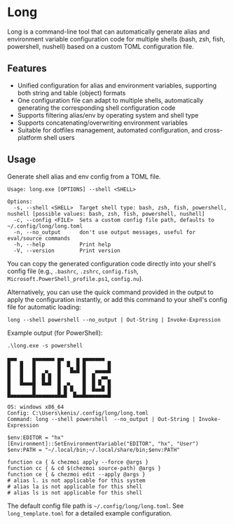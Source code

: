 # Long

Long is a command-line tool that can automatically generate alias and environment variable configuration code for multiple shells (bash, zsh, fish, powershell, nushell) based on a custom TOML configuration file.

## Features
- Unified configuration for alias and environment variables, supporting both string and table (object) formats
- One configuration file can adapt to multiple shells, automatically generating the corresponding shell configuration code
- Supports filtering alias/env by operating system and shell type
- Supports concatenating/overwriting environment variables
- Suitable for dotfiles management, automated configuration, and cross-platform shell users

## Usage

Generate shell alias and env config from a TOML file.

```
Usage: long.exe [OPTIONS] --shell <SHELL>

Options:
  -s, --shell <SHELL>  Target shell type: bash, zsh, fish, powershell, nushell [possible values: bash, zsh, fish, powershell, nushell]
  -c, --config <FILE>  Sets a custom config file path, defaults to ~/.config/long/long.toml
  -n, --no_output      don't use output messages, useful for eval/source commands
  -h, --help           Print help
  -V, --version        Print version
```

You can copy the generated configuration code directly into your shell's config file (e.g., `.bashrc`, `.zshrc`, `config.fish`, `Microsoft.PowerShell_profile.ps1`, `config.nu`).

Alternatively, you can use the quick command provided in the output to apply the configuration instantly, or add this command to your shell's config file for automatic loading:

```
long --shell powershell --no_output | Out-String | Invoke-Expression
```

Example output (for PowerShell):

```
.\long.exe -s powershell

▄▄▄     ▄▄▄▄▄▄▄ ▄▄    ▄ ▄▄▄▄▄▄▄
█   █   █       █  █  █ █       █
█   █   █   ▄   █   █▄█ █   ▄▄▄▄█
█   █   █  █ █  █       █  █  ▄▄
█   █▄▄▄█  █▄█  █  ▄    █  █ █  █
█       █       █ █ █   █  █▄▄█ █
█▄▄▄▄▄▄▄█▄▄▄▄▄▄▄█▄█  █▄▄█▄▄▄▄▄▄▄█ 
    
OS: windows x86_64
Config: C:\Users\kenis/.config/long/long.toml
Command: long --shell powershell  --no_output | Out-String | Invoke-Expression

$env:EDITOR = "hx"
[Environment]::SetEnvironmentVariable("EDITOR", "hx", "User")
$env:PATH = "~/.local/bin;~/.local/share/bin;$env:PATH"

function ca { & chezmoi apply --force @args }
function cc { & cd $(chezmoi source-path) @args }
function ce { & chezmoi edit --apply @args }
# alias l. is not applicable for this system
# alias la is not applicable for this shell
# alias ls is not applicable for this shell
```

The default config file path is `~/.config/long/long.toml`. See `long_template.toml` for a detailed example configuration.
